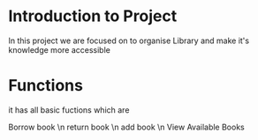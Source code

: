 <h1>Introduction to Project</h1>
In this project we are focused on to organise Library and make it's knowledge more accessible

<h1>Functions</h1>
it has all basic fuctions which are

Borrow book \n
return book \n
add book \n
View Available Books

